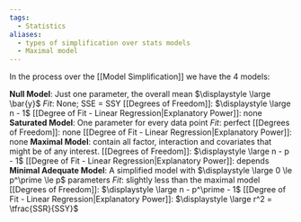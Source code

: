 ```yaml
---
tags:
  - Statistics
aliases:
  - types of simplification over stats models
  - Maximal model
---
```

In the process over the [[Model Simplification]] we have the 4 models:

**Null Model**:
	Just one parameter, the overall mean $\displaystyle \large \bar{y}$
	*Fit*: None; SSE = SSY
	[[Degrees of Freedom]]: $\displaystyle \large n - 1$
	[[Degree of Fit - Linear Regression|Explanatory Power]]: none
**Saturated Model**:
	One parameter for every data point
	*Fit*: perfect
	[[Degrees of Freedom]]: none
	[[Degree of Fit - Linear Regression|Explanatory Power]]:  none
**Maximal Model**:
	contain all factor, interaction and covariates that might be of any interest.
	[[Degrees of Freedom]]: $\displaystyle \large n - p - 1$
	[[Degree of Fit - Linear Regression|Explanatory Power]]: depends
**Minimal Adequate Model**:
	A simplified model with $\displaystyle \large 0 \le p^\prime \le p$  parameters
	*Fit*: slightly less than the maximal model
	[[Degrees of Freedom]]: $\displaystyle \large n - p^\prime - 1$
	[[Degree of Fit - Linear Regression|Explanatory Power]]: $\displaystyle \large r^2 = \tfrac{SSR}{SSY}$
 
